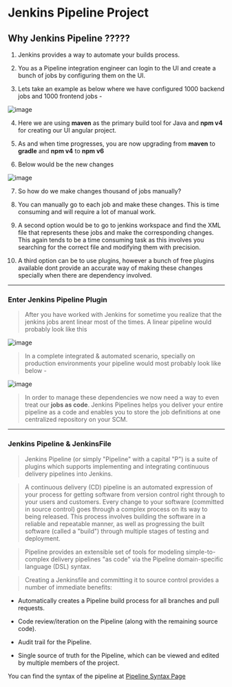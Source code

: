 # Jenkins Pipeline Project

## Why Jenkins Pipeline ?????

1. Jenkins provides a way to automate your builds process. 

2. You as a Pipeline integration engineer can login to the UI and create a bunch of jobs by configuring them on the UI. 

3. Lets take an example as below where we have configured 1000 backend jobs and 1000 frontend jobs - 

![image](https://user-images.githubusercontent.com/44743158/63221139-3cce4000-c1b2-11e9-98b4-ba2ca5bcdb36.png)

4. Here we are using **maven** as the primary build tool for Java and **npm v4** for creating our UI angular project. 

5. As and when time progresses, you are now upgrading from **maven** to **gradle** and **npm v4** to **npm v6**

6. Below would be the new changes 

![image](https://user-images.githubusercontent.com/44743158/63221211-4e641780-c1b3-11e9-917c-14dbc8213383.png)

7. So how do we make changes thousand of jobs manually? 

8. You can manually go to each job and make these changes. This is time consuming and will require a lot of manual work. 

9. A second option would be to go to jenkins workspace and find the XML file that represents these jobs and make the corresponding changes. This again tends to be a time consuming task as this involves you searching for the correct file and modifying them with precision. 

10. A third option can be to use plugins, however a bunch of free plugins available dont provide an accurate way of making these changes specially when there are dependency involved. 


***

### Enter Jenkins Pipeline Plugin 

> After you have worked with Jenkins for sometime you realize that the jenkins jobs arent linear most of the times. A linear pipeline would probably look like this 

![image](https://user-images.githubusercontent.com/44743158/63221365-9f750b00-c1b5-11e9-870f-7c4358b32e0e.png)

> In a complete integrated & automated scenario, specially on production environments your pipeline would most probably look like below - 

![image](https://user-images.githubusercontent.com/44743158/63221375-cb908c00-c1b5-11e9-9a9f-2a72ee55b25d.png)

> In order to manage these dependencies we now need a way to even treat our **jobs as code**. Jenkins Pipelines helps you deliver your entire pipeline as a code and enables you to store the job definitions at one centralized repository on your SCM. 


***

### Jenkins Pipeline & JenkinsFile 

> Jenkins Pipeline (or simply "Pipeline" with a capital "P") is a suite of plugins which supports implementing and integrating continuous delivery pipelines into Jenkins.

> A continuous delivery (CD) pipeline is an automated expression of your process for getting software from version control right through to your users and customers. Every change to your software (committed in source control) goes through a complex process on its way to being released. This process involves building the software in a reliable and repeatable manner, as well as progressing the built software (called a "build") through multiple stages of testing and deployment.

> Pipeline provides an extensible set of tools for modeling simple-to-complex delivery pipelines "as code" via the Pipeline domain-specific language (DSL) syntax.

> Creating a Jenkinsfile and committing it to source control provides a number of immediate benefits:

* Automatically creates a Pipeline build process for all branches and pull requests.

* Code review/iteration on the Pipeline (along with the remaining source code).

* Audit trail for the Pipeline.

* Single source of truth for the Pipeline, which can be viewed and edited by multiple members of the project.

You can find the syntax of the pipeline at [Pipeline Syntax Page](https://jenkins.io/doc/book/pipeline/#pipeline-syntax-overview)







